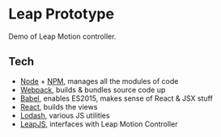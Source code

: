 # Leap Prototype

Demo of Leap Motion controller.


## Tech

- [Node](https://nodejs.org/en/) + [NPM](https://www.npmjs.com/), manages all the modules of code
- [Webpack](https://webpack.github.io/), builds & bundles source code up
- [Babel](http://babeljs.io), enables ES2015, makes sense of React & JSX stuff
- [React](http://reactjs.com), builds the views
- [Lodash](https://lodash.com/), various JS utilities
- [LeapJS](https://github.com/leapmotion/leapjs), interfaces with Leap Motion Controller
